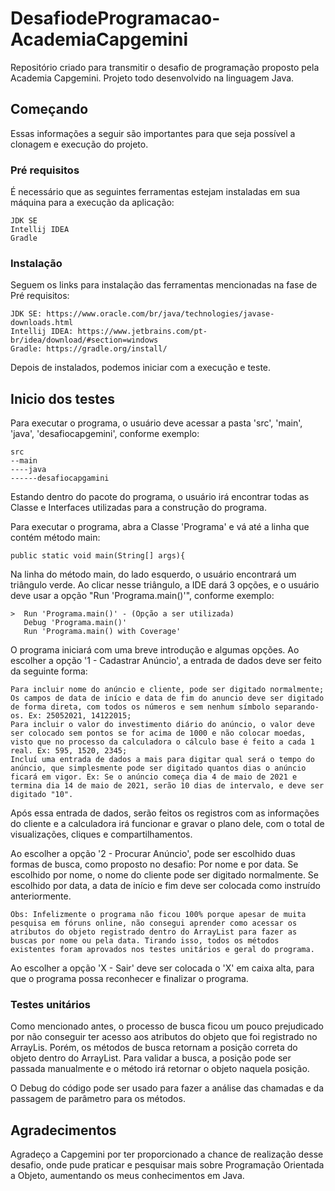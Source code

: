 # DesafiodeProgramacao-AcademiaCapgemini
Repositório criado para transmitir o desafio de programação proposto pela Academia Capgemini. Projeto todo desenvolvido na linguagem Java.

## Começando
Essas informações a seguir são importantes para que seja possível a clonagem e execução do projeto.

### Pré requisitos
É necessário que as seguintes ferramentas estejam instaladas em sua máquina para a execução da aplicação:
```
JDK SE
Intellij IDEA
Gradle
```

### Instalação
Seguem os links para instalação das ferramentas mencionadas na fase de Pré requisitos:
```
JDK SE: https://www.oracle.com/br/java/technologies/javase-downloads.html
Intellij IDEA: https://www.jetbrains.com/pt-br/idea/download/#section=windows
Gradle: https://gradle.org/install/
```
Depois de instalados, podemos iniciar com a execução e teste.

## Inicio dos testes
Para executar o programa, o usuário deve acessar a pasta 'src', 'main', 'java', 'desafiocapgemini', conforme exemplo:
```
src
--main
----java
------desafiocapgamini
```

Estando dentro do pacote do programa, o usuário irá encontrar todas as Classe e Interfaces utilizadas para a construção do programa.

Para executar o programa, abra a Classe 'Programa' e vá até a linha que contém método main:
```
public static void main(String[] args){

```

Na linha do método main, do lado esquerdo, o usuário encontrará um triângulo verde. Ao clicar nesse triângulo, a IDE dará 3 opções, e o usuário deve usar a opção "Run 'Programa.main()'", conforme exemplo:
```
>  Run 'Programa.main()' - (Opção a ser utilizada)
   Debug 'Programa.main()'
   Run 'Programa.main() with Coverage'
```

O programa iniciará com uma breve introdução e algumas opções. Ao escolher a opção '1 - Cadastrar Anúncio', a entrada de dados deve ser feito da seguinte forma:
```
Para incluir nome do anúncio e cliente, pode ser digitado normalmente;
Os campos de data de início e data de fim do anuncio deve ser digitado de forma direta, com todos os números e sem nenhum símbolo separando-os. Ex: 25052021, 14122015;
Para incluir o valor do investimento diário do anúncio, o valor deve ser colocado sem pontos se for acima de 1000 e não colocar moedas, visto que no processo da calculadora o cálculo base é feito a cada 1 real. Ex: 595, 1520, 2345;
Incluí uma entrada de dados a mais para digitar qual será o tempo do anúncio, que simplesmente pode ser digitado quantos dias o anúncio ficará em vigor. Ex: Se o anúncio começa dia 4 de maio de 2021 e termina dia 14 de maio de 2021, serão 10 dias de intervalo, e deve ser digitado "10".
```

Após essa entrada de dados, serão feitos os registros com as informações do cliente e a calculadora irá funcionar e gravar o plano dele, com o total de visualizações, cliques e compartilhamentos.

Ao escolher a opção '2 - Procurar Anúncio', pode ser escolhido duas formas de busca, como proposto no desafio: Por nome e por data. Se escolhido por nome, o nome do cliente pode ser digitado normalmente. Se escolhido por data, a data de início e fim deve ser colocada como instruído anteriormente.
```
Obs: Infelizmente o programa não ficou 100% porque apesar de muita pesquisa em fóruns online, não consegui aprender como acessar os atributos do objeto registrado dentro do ArrayList para fazer as buscas por nome ou pela data. Tirando isso, todos os métodos existentes foram aprovados nos testes unitários e geral do programa.
```

Ao escolher a opção 'X - Sair' deve ser colocada o 'X' em caixa alta, para que o programa possa reconhecer e finalizar o programa.

### Testes unitários
Como mencionado antes, o processo de busca ficou um pouco prejudicado por não conseguir ter acesso aos atributos do objeto que foi registrado no ArrayLis. Porém, os métodos de busca retornam a posição correta do objeto dentro do ArrayList. Para validar a busca, a posição pode ser passada manualmente e o método irá retornar o objeto naquela posição.

O Debug do código pode ser usado para fazer a análise das chamadas e da passagem de parâmetro para os métodos.

## Agradecimentos
Agradeço a Capgemini por ter proporcionado a chance de realização desse desafio, onde pude praticar e pesquisar mais sobre Programação Orientada a Objeto, aumentando os meus conhecimentos em Java.

